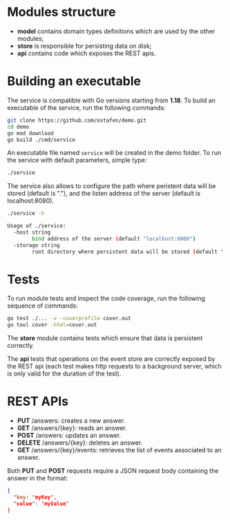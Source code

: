 # Modules structure

- **model** contains domain types definitions which are used by the other modules;
- **store** is responsible for persisting data on disk;
- **api** contains code which exposes the REST apis.

# Building an executable

The service is compatible with Go versions starting from **1.18**. To build an executable of the service, run the following commands:
```bash
git clone https://github.com/ostafen/demo.git
cd demo
go mod download
go build ./cmd/service
```

An executable file named `service` will be created in the demo folder. To run the service with default parameters, simple type:

```bash
./service
```

The service also allows to configure the path where peristent data will be stored (default is "."), and the listen address of the server (default is localhost:8080).

```bash
./service -h

Usage of ./service:
  -host string
    	bind address of the server (default "localhost:8080")
  -storage string
    	root directory where persistent data will be stored (default ".")
```

# Tests

To run module tests and inspect the code coverage, run the following sequence of commands:

```bash
go test ./... -v -coverprofile cover.out
go tool cover -html=cover.out
```

The **store** module contains tests which ensure that data is persistent correctly.

The **api** tests that operations on the event store are correctly exposed by the REST api (each test makes http requests to a background server, which is only valid for the duration of the test).

# REST APIs

- **PUT** /answers: creates a new answer.
- **GET** /answers/{key}: reads an answer.
- **POST** /answers: updates an answer.
- **DELETE** /answers/{key}: deletes an answer.
- **GET** /answers/{key}/events: retrieves the list of events associated to an answer.

Both **PUT** and **POST** requests require a JSON request body containing the answer in the format:

```json
{
  "key: "myKey",
  "value": "myValue"
}
```